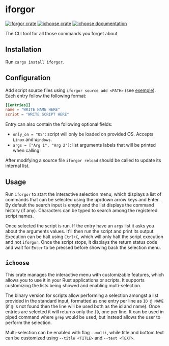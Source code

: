 # iforgor

[![iforgor crate](https://img.shields.io/crates/v/iforgor.svg)](https://crates.io/crates/iforgor)
[![ichoose crate](https://img.shields.io/crates/v/ichoose.svg)](https://crates.io/crates/ichoose)
[![ichoose documentation](https://docs.rs/ichoose/badge.svg)](https://docs.rs/ichoose)

The CLI tool for all those commands you forget about

## Installation

Run `cargo install iforgor`.

## Configuration

Add script source files using `iforgor source add <PATH>` (see [exemple](iforgor/exemple.toml)).
Each entry follow the following format:

```toml
[[entries]]
name = "WRITE NAME HERE"
script = "WRITE SCRIPT HERE"
```

Entry can also contain the following optional fields:
- `only_on = "OS"`: script will only be loaded on provided OS. Accepts `Linux` and `Windows`.
- `args = ["Arg 1", "Arg 2"]`: list arguments labels that will be printed when calling.

After modifying a source file `iforgor reload` should be called to update its internal list.

## Usage

Run `iforgor` to start the interactive selection menu, which displays a list of commands that can be
selected using the up/down arrow keys and Enter. By default the search input is empty and the list
displays the command history (if any). Characters can be typed to search among the registered script
names.

Once selected the script is run. If the entry have an `args` list it asks you about the arguments
values. It'll then run the script and print its output. Execution can be halt using `Ctrl+C`, which
will only halt the script execution and not `iforgor`. Once the script stops, it displays the return
status code and wait for `Enter` to be pressed before showing back the selection menu.

## `ichoose`

This crate manages the interactive menu with customizable features, which allows you to use it in
your Rust applications or scripts. It supports customizing the lists being showed and enabling
multi-selection.

The binary version for scripts allow performing a selection amongst a list provided in the standard
input, formatted as one entry per line as `ID @ NAME` (if ` @ ` is not found then the line will be
used both as the id and name). Once entries are selected it will returns only the `ID`, one per
line. It can be used in piped command where `grep` would be used, but instead allows the user to
perform the selection.

Multi-selection can be enabled with flag `--multi`, while title and bottom text can be customized
using `--title <TITLE>` and `--text <TEXT>`. 